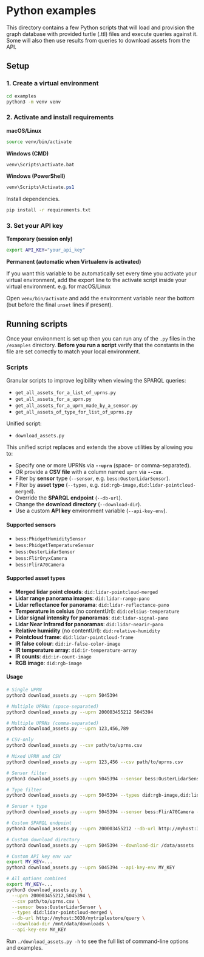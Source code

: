 # Python examples

This directory contains a few Python scripts that will load and provision the graph database with provided turtle (.ttl) files and execute queries against it. Some will also then use results from queries to download assets from the API.

## Setup

### 1. Create a virtual environment

```bash
cd examples
python3 -m venv venv
```

### 2. Activate and install requirements

**macOS/Linux**
```bash
source venv/bin/activate
```

**Windows (CMD)**
```bash
venv\Scripts\activate.bat
```

**Windows (PowerShell)**
```powershell
venv\Scripts\Activate.ps1
```

Install dependencies.
```bash
pip install -r requirements.txt
```

### 3. Set your API key

**Temporary (session only)**
```bash
export API_KEY="your_api_key"
```

**Permanent (automatic when Virtualenv is activated)**

If you want this variable to be automatically set every time you activate your virtual environment, add the export line to the activate script inside your virtual environment. e.g. for macOS/Linux

Open `venv/bin/activate` and add the environment variable near the bottom (but before the final `unset` lines if present).

## Running scripts

Once your environment is set up then you can run any of the `.py` files in the `/examples` directory. **Before you run a script** verify that the constants in the file are set correctly to match your local environment.

### Scripts

Granular scripts to improve legibility when viewing the SPARQL queries:
- `get_all_assets_for_a_list_of_uprns.py`
- `get_all_assets_for_a_uprn.py`
- `get_all_assets_for_a_uprn_made_by_a_sensor.py`
- `get_all_assets_of_type_for_list_of_uprns.py`

Unified script:
- `download_assets.py`

This unified script replaces and extends the above utilities by allowing you to:

- Specify one or more UPRNs via **`--uprn`** (space- or comma-separated).
- OR provide a **CSV file** with a column named `uprn` via **`--csv`**.
- Filter by **sensor** type (`--sensor`, e.g. `bess:OusterLidarSensor`).
- Filter by **asset type** (`--types`, e.g. `did:rgb-image,did:lidar-pointcloud-merged`).
- Override the **SPARQL endpoint** (`--db-url`).
- Change the **download directory** (`--download-dir`).
- Use a custom **API key** environment variable (`--api-key-env`).

#### Supported sensors

- `bess:PhidgetHumiditySensor`
- `bess:PhidgetTemperatureSensor`
- `bess:OusterLidarSensor`
- `bess:FlirOryxCamera`
- `bess:FlirA70Camera`

#### Supported asset types

- **Merged lidar point clouds**: `did:lidar-pointcloud-merged`
- **Lidar range panorama images**: `did:lidar-range-pano`
- **Lidar reflectance for panorama**: `did:lidar-reflectance-pano`
- **Temperature in celsius** (no contentUrl): `did:celsius-temperature`
- **Lidar signal intensity for panoramas**: `did:lidar-signal-pano`
- **Lidar Near Infrared for panoramas**: `did:lidar-nearir-pano`
- **Relative humidity** (no contentUrl): `did:relative-humidity`
- **Pointcloud frame**: `did:lidar-pointcloud-frame`
- **IR false colour**: `did:ir-false-color-image`
- **IR temperature array**: `did:ir-temperature-array`
- **IR counts**: `did:ir-count-image`
- **RGB image**: `did:rgb-image`

#### Usage

```bash
# Single UPRN
python3 download_assets.py --uprn 5045394

# Multiple UPRNs (space-separated)
python3 download_assets.py --uprn 200003455212 5045394

# Multiple UPRNs (comma-separated)
python3 download_assets.py --uprn 123,456,789

# CSV-only
python3 download_assets.py --csv path/to/uprns.csv

# Mixed UPRN and CSV
python3 download_assets.py --uprn 123,456 --csv path/to/uprns.csv

# Sensor filter
python3 download_assets.py --uprn 5045394 --sensor bess:OusterLidarSensor

# Type filter
python3 download_assets.py --uprn 5045394 --types did:rgb-image,did:lidar-pointcloud-merged

# Sensor + type
python3 download_assets.py --uprn 5045394 --sensor bess:FlirA70Camera --types did:ir-count-image

# Custom SPARQL endpoint
python3 download_assets.py --uprn 200003455212 --db-url http://myhost:3030/mytriplestore/query

# Custom download directory
python3 download_assets.py --uprn 5045394 --download-dir /data/assets

# Custom API key env var
export MY_KEY=...
python3 download_assets.py --uprn 5045394 --api-key-env MY_KEY

# All options combined
export MY_KEY=...
python3 download_assets.py \
  --uprn 200003455212,5045394 \
  --csv path/to/uprns.csv \
  --sensor bess:OusterLidarSensor \
  --types did:lidar-pointcloud-merged \
  --db-url http://myhost:3030/mytriplestore/query \
  --download-dir /mnt/data/downloads \
  --api-key-env MY_KEY
```

Run `./download_assets.py -h` to see the full list of command-line options and examples.
